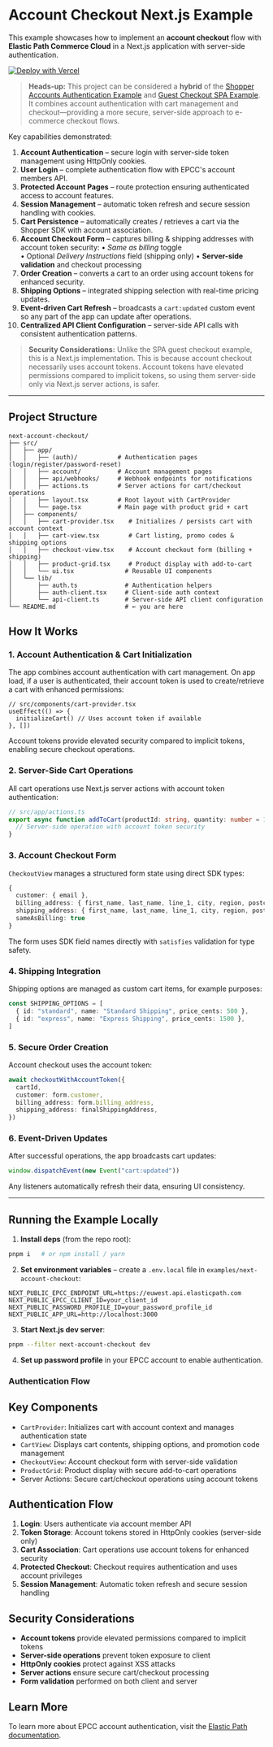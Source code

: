 # Account Checkout Next.js Example

This example showcases how to implement an **account checkout** flow with **Elastic Path Commerce Cloud** in a Next.js application with server-side authentication.

[![Deploy with Vercel](https://vercel.com/button)](https://vercel.com/new/clone?repository-url=https%3A%2F%2Fgithub.com%2Felasticpath%2Fcomposable-frontend%2Ftree%2Fmain%2Fexamples%2Fnext-account-checkout&env=NEXT_PUBLIC_EPCC_CLIENT_ID,NEXT_PUBLIC_EPCC_ENDPOINT_URL,NEXT_PUBLIC_PASSWORD_PROFILE_ID,NEXT_PUBLIC_APP_URL&project-name=ep-next-account-checkout)

> **Heads-up:** This project can be considered a **hybrid** of the [Shopper Accounts Authentication Example](../shopper-accounts-authentication) and [Guest Checkout SPA Example](../spa-guest-checkout). It combines account authentication with cart management and checkout—providing a more secure, server-side approach to e-commerce checkout flows.

Key capabilities demonstrated:

1. **Account Authentication** – secure login with server-side token management using HttpOnly cookies.
2. **User Login** – complete authentication flow with EPCC's account members API.
3. **Protected Account Pages** – route protection ensuring authenticated access to account features.
4. **Session Management** – automatic token refresh and secure session handling with cookies.
5. **Cart Persistence** – automatically creates / retrieves a cart via the Shopper SDK with account association.
6. **Account Checkout Form** – captures billing & shipping addresses with account token security:
   • _Same as billing_ toggle  
   • Optional _Delivery Instructions_ field (shipping only)
   • **Server-side validation** and checkout processing
7. **Order Creation** – converts a cart to an order using account tokens for enhanced security.
8. **Shipping Options** – integrated shipping selection with real-time pricing updates.
9. **Event-driven Cart Refresh** – broadcasts a `cart:updated` custom event so any part of the app can update after operations.
10. **Centralized API Client Configuration** – server-side API calls with consistent authentication patterns.

> **Security Considerations:** Unlike the SPA guest checkout example, this is a Next.js implementation. This is because account checkout necessarily uses account tokens. Account tokens have elevated permissions compared to implicit tokens, so using them server-side only via Next.js server actions, is safer.

---

## Project Structure

```
next-account-checkout/
├── src/
│   ├── app/
│   │   ├── (auth)/           # Authentication pages (login/register/password-reset)
│   │   ├── account/          # Account management pages
│   │   ├── api/webhooks/     # Webhook endpoints for notifications
│   │   ├── actions.ts        # Server actions for cart/checkout operations
│   │   ├── layout.tsx        # Root layout with CartProvider
│   │   └── page.tsx          # Main page with product grid + cart
│   ├── components/
│   │   ├── cart-provider.tsx    # Initializes / persists cart with account context
│   │   ├── cart-view.tsx        # Cart listing, promo codes & shipping options
│   │   ├── checkout-view.tsx    # Account checkout form (billing + shipping)
│   │   ├── product-grid.tsx     # Product display with add-to-cart
│   │   └── ui.tsx              # Reusable UI components
│   └── lib/
│       ├── auth.ts             # Authentication helpers
│       ├── auth-client.tsx     # Client-side auth context
│       └── api-client.ts       # Server-side API client configuration
└── README.md                   # ← you are here
```

## How It Works

### 1. Account Authentication & Cart Initialization

The app combines account authentication with cart management. On app load, if a user is authenticated, their account token is used to create/retrieve a cart with enhanced permissions:

```tsx
// src/components/cart-provider.tsx
useEffect(() => {
  initializeCart() // Uses account token if available
}, [])
```

Account tokens provide elevated security compared to implicit tokens, enabling secure checkout operations.

### 2. Server-Side Cart Operations

All cart operations use Next.js server actions with account token authentication:

```ts
// src/app/actions.ts
export async function addToCart(productId: string, quantity: number = 1) {
  // Server-side operation with account token security
}
```

### 3. Account Checkout Form

`CheckoutView` manages a structured form state using direct SDK types:

```ts
{
  customer: { email },
  billing_address: { first_name, last_name, line_1, city, region, postcode, country },
  shipping_address: { first_name, last_name, line_1, city, region, postcode, country, instructions },
  sameAsBilling: true
}
```

The form uses SDK field names directly with `satisfies` validation for type safety.

### 4. Shipping Integration

Shipping options are managed as custom cart items, for example purposes:

```ts
const SHIPPING_OPTIONS = [
  { id: "standard", name: "Standard Shipping", price_cents: 500 },
  { id: "express", name: "Express Shipping", price_cents: 1500 },
]
```

### 5. Secure Order Creation

Account checkout uses the account token:

```ts
await checkoutWithAccountToken({
  cartId,
  customer: form.customer,
  billing_address: form.billing_address,
  shipping_address: finalShippingAddress,
})
```

### 6. Event-Driven Updates

After successful operations, the app broadcasts cart updates:

```ts
window.dispatchEvent(new Event("cart:updated"))
```

Any listeners automatically refresh their data, ensuring UI consistency.

---

## Running the Example Locally

1. **Install deps** (from the repo root):

```bash
pnpm i   # or npm install / yarn
```

2. **Set environment variables** – create a `.env.local` file in `examples/next-account-checkout`:

```
NEXT_PUBLIC_EPCC_ENDPOINT_URL=https://euwest.api.elasticpath.com
NEXT_PUBLIC_EPCC_CLIENT_ID=your_client_id
NEXT_PUBLIC_PASSWORD_PROFILE_ID=your_password_profile_id
NEXT_PUBLIC_APP_URL=http://localhost:3000
```

3. **Start Next.js dev server**:

```bash
pnpm --filter next-account-checkout dev
```

4. **Set up password profile** in your EPCC account to enable authentication.

### Authentication Flow

## Key Components

- `CartProvider`: Initializes cart with account context and manages authentication state
- `CartView`: Displays cart contents, shipping options, and promotion code management
- `CheckoutView`: Account checkout form with server-side validation
- `ProductGrid`: Product display with secure add-to-cart operations
- Server Actions: Secure cart/checkout operations using account tokens

## Authentication Flow

1. **Login**: Users authenticate via account member API
2. **Token Storage**: Account tokens stored in HttpOnly cookies (server-side only)
3. **Cart Association**: Cart operations use account tokens for enhanced security
4. **Protected Checkout**: Checkout requires authentication and uses account privileges
5. **Session Management**: Automatic token refresh and secure session handling

## Security Considerations

- **Account tokens** provide elevated permissions compared to implicit tokens
- **Server-side operations** prevent token exposure to client
- **HttpOnly cookies** protect against XSS attacks
- **Server actions** ensure secure cart/checkout processing
- **Form validation** performed on both client and server

## Learn More

To learn more about EPCC account authentication, visit the [Elastic Path documentation](https://documentation.elasticpath.com/commerce-cloud/docs/developer/authentication/index.html).
